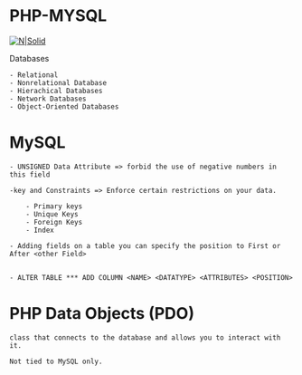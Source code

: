 # PHP-MYSQL
[![N|Solid](http://chrgroup.in/wp-content/uploads/2016/08/php-mysql-logo.png)](http://php.net/docs.php)

Databases

	- Relational
	- Nonrelational Database
	- Hierachical Databases
	- Network Databases
	- Object-Oriented Databases

# MySQL
	
	- UNSIGNED Data Attribute => forbid the use of negative numbers in this field

	-key and Constraints => Enforce certain restrictions on your data.

		- Primary keys
		- Unique Keys
		- Foreign Keys
		- Index

	- Adding fields on a table you can specify the position to First or After <other Field>

	
	- ALTER TABLE *** ADD COLUMN <NAME> <DATATYPE> <ATTRIBUTES> <POSITION>
		

# PHP Data Objects (PDO)

	class that connects to the database and allows you to interact with it.

	Not tied to MySQL only. 


	


